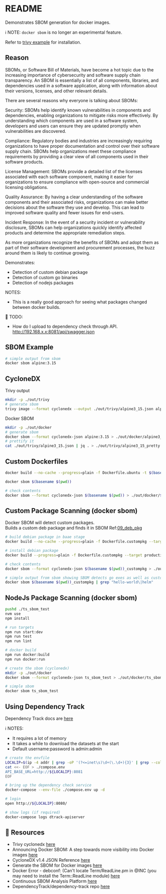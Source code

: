 # README

Demonstrates SBOM generation for docker images.  

ℹ️ NOTE: `docker sbom` is no longer an experimental feature.  

Refer to [trivy example](../48_trivy/README.md) for installation.  

## Reason

SBOMs, or Software Bill of Materials, have become a hot topic due to the increasing importance of cybersecurity and software supply chain transparency. An SBOM is essentially a list of all components, libraries, and dependencies used in a software application, along with information about their versions, licenses, and other relevant details.  

There are several reasons why everyone is talking about SBOMs:  

Security: SBOMs help identify known vulnerabilities in components and dependencies, enabling organizations to mitigate risks more effectively. By understanding which components are used in a software system, developers and users can ensure they are updated promptly when vulnerabilities are discovered.  

Compliance: Regulatory bodies and industries are increasingly requiring organizations to have proper documentation and control over their software supply chain. SBOMs help organizations meet these compliance requirements by providing a clear view of all components used in their software products.  

License Management: SBOMs provide a detailed list of the licenses associated with each software component, making it easier for organizations to ensure compliance with open-source and commercial licensing obligations.  

Quality Assurance: By having a clear understanding of the software components and their associated risks, organizations can make better decisions about the software they use and develop. This can lead to improved software quality and fewer issues for end-users.  

Incident Response: In the event of a security incident or vulnerability disclosure, SBOMs can help organizations quickly identify affected products and determine the appropriate remediation steps.  

As more organizations recognize the benefits of SBOMs and adopt them as part of their software development and procurement processes, the buzz around them is likely to continue growing.  

Demonstrates:

* Detection of custom debian package
* Detection of custom go binaries
* Detection of nodejs packages

NOTES:

* This is a really good approach for seeing what packages changed between docker builds.  

📝 TODO:

* How do I upload to dependency check through API. http://192.168.x.x:8081/api/swagger.json

## SBOM Example

```sh
# simple output from sbom
docker sbom alpine:3.15
```

## CycloneDX

Trivy output  

```sh
mkdir -p ./out/trivy
# generate sbom
trivy image --format cyclonedx --output ./out/trivy/alpine3_15.json alpine:3.15
```

Docker SBOM  

```sh
mkdir -p ./out/docker
# generate sbom
docker sbom --format cyclonedx-json alpine:3.15 > ./out/docker/alpine3_15.json
# prettify it
cat ./out/trivy/alpine3_15.json | jq . > ./out/trivy/alpine3_15_pretty.json
```

## Custom Dockerfiles

```sh
docker build --no-cache --progress=plain -f Dockerfile.ubuntu -t $(basename $(pwd)) .

docker sbom $(basename $(pwd))

# check contents
docker sbom --format cyclonedx-json $(basename $(pwd)) > ./out/docker/$(basename $(pwd)).json
```

## Custom Package Scanning (docker sbom)

Docker SBOM will detect custom packages.  
Builds a custom deb package and finds it in SBOM Ref:[09_deb_pkg](https://github.com/chrisguest75/shell_examples/tree/master/09_deb_pkg)  

```sh
# build debian package in baae stage 
docker build --no-cache --progress=plain -f Dockerfile.custompkg --target builder -t $(basename $(pwd))_custompkg .

# install debian package
docker build --progress=plain -f Dockerfile.custompkg --target production -t $(basename $(pwd))_custompkg .

# check contents
docker sbom --format cyclonedx-json $(basename $(pwd))_custompkg > ./out/docker/$(basename $(pwd))_custompkg.json

# simple output from sbom showing SBOM detects go exes as well as custom packages
docker sbom $(basename $(pwd))_custompkg | grep "hello-world\|helm"
```

## NodeJs Package Scanning (docker sbom)

```sh
pushd ./ts_sbom_test
nvm use
npm install

# run targets
npm run start:dev
npm run test
npm run lint

# docker build
npm run docker:build
npm run docker:run

# create the sbom (cyclonedx)
mkdir -p ./out/docker
docker sbom --format cyclonedx-json ts_sbom_test > ./out/docker/ts_sbom_test.json

# simple sbom
docker sbom ts_sbom_test
```

## Using Dependency Track

Dependency Track docs are [here](https://docs.dependencytrack.org/)

ℹ️ NOTES:

* It requires a lot of memory
* It takes a while to download the datasets at the start
* Default username:password is admin:admin

```sh
# create the envfile
LOCALIP=$(ip -4 addr | grep -oP '(?<=inet\s)\d+(\.\d+){3}' | grep --color=never 192.168)
cat <<- EOF > ./compose.env
API_BASE_URL=http://${LOCALIP}:8081
EOF

# bring up the dependency check service
docker-compose --env-file ./compose.env up -d  

# login
open http://${LOCALIP}:8080/

# show logs (if required)
docker-compose logs dtrack-apiserver   
```

## 👀 Resources

* Trivy cyclonedx [here](https://aquasecurity.github.io/trivy/v0.24.2/advanced/sbom/cyclonedx/)
* Announcing Docker SBOM: A step towards more visibility into Docker images [here](https://www.docker.com/blog/announcing-docker-sbom-a-step-towards-more-visibility-into-docker-images/)
* CycloneDX v1.4 JSON Reference [here](https://cyclonedx.org/docs/1.4/json/)
* Generate the SBOM for Docker images [here](https://docs.docker.com/engine/sbom/)  
* Docker Error - debconf: (Can't locate Term/ReadLine.pm in @INC (you may need to install the Term::ReadLine module) [here](https://linuxamination.blogspot.com/2021/05/docker-error-debconf-cant-locate.html)
* Continuous SBOM Analysis Platform [here](https://dependencytrack.org/)  
* DependencyTrack/dependency-track repo [here](https://github.com/DependencyTrack/dependency-track)

